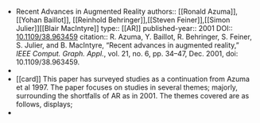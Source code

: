 - Recent Advances in Augmented Reality
  authors:: [[Ronald Azuma]], [[Yohan Baillot]], [[Reinhold Behringer]],[[Steven Feiner]],[[Simon Julier]][[Blair MacIntyre]]
  type:: [[AR]] 
  published-year:: 2001
  DOI:: [10.1109/38.963459](https://doi.org/10.1109/38.963459) 
  citation:: R. Azuma, Y. Baillot, R. Behringer, S. Feiner, S. Julier, and B. MacIntyre, “Recent advances in augmented reality,” *IEEE Comput. Graph. Appl.*, vol. 21, no. 6, pp. 34–47, Dec. 2001, doi: 10.1109/38.963459.
-
- [[card]] This paper has surveyed studies as a continuation from Azuma et al 1997. The paper focuses on studies in several themes; majorly, surrounding the shortfalls of AR as in 2001. The themes covered are as follows, displays;
-
